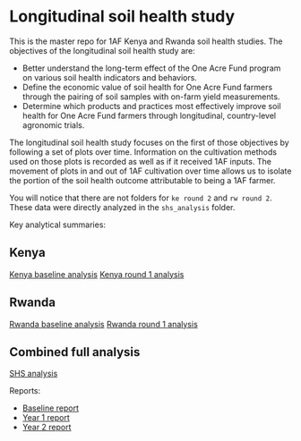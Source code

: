 # Longitudinal soil health study
This is the master repo for 1AF Kenya and Rwanda soil health studies. The objectives of the longitudinal soil health study are:

* Better understand the long-term effect of the One Acre Fund program on various soil health indicators and behaviors.
* Define the economic value of soil health for One Acre Fund farmers through the pairing of soil samples with on-farm yield measurements.
* Determine which products and practices most effectively improve soil health for One Acre Fund farmers through longitudinal, country-level agronomic trials.

The longitudinal soil health study focuses on the first of those objectives by following a set of plots over time. Information on the cultivation methods used on those plots is recorded as well as if it received 1AF inputs. The movement of plots in and out of 1AF cultivation over time allows us to isolate the portion of the soil health outcome attributable to being a 1AF farmer.

You will notice that there are not folders for `ke round 2` and `rw round 2`. These data were directly analyzed in the `shs_analysis` folder. 

Key analytical summaries:

## Kenya
[Kenya baseline analysis](https://one-acre-fund.github.io/soil-health-study/ke_shs_baseline/ke_baseline.html)
[Kenya round 1 analysis](https://one-acre-fund.github.io/soil-health-study/ke_round_1/ke_round_1.nb.html)

## Rwanda
[Rwanda baseline analysis](https://one-acre-fund.github.io/soil-health-study/rw_shs_baseline/rw_baseline.nb.html)
[Rwanda round 1 analysis](https://one-acre-fund.github.io/soil-health-study/rw_round_1.nb.html)

## Combined full analysis
[SHS analysis](https://one-acre-fund.github.io/soil-health-study/shs_analysis/shs_analysis.html)

Reports:

* [Baseline report](https://drive.google.com/open?id=0B8h28h6EIayDVDRNcnhvSG5QdTQ)
* [Year 1 report](https://drive.google.com/open?id=1wodHz5pLGSuJcw4EEqzxaNhnPloT1wev)
* [Year 2 report](https://docs.google.com/document/d/1j9P7IxAVmCuhj6T1LgrayQwBdpCxxbhCPR3op-GGt2M/edit?usp=sharing)
